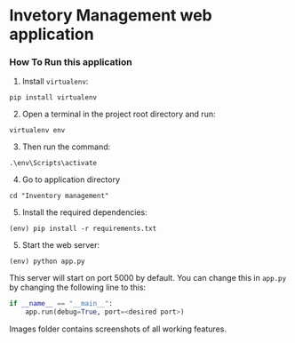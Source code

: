 # Invetory Management web application


### How To Run this application
1. Install `virtualenv`:
```
pip install virtualenv
```

2. Open a terminal in the project root directory and run:
```
virtualenv env
```

3. Then run the command:
```
.\env\Scripts\activate
```

4. Go to application directory
```
cd "Inventory management"
```

5. Install the required dependencies:
```
(env) pip install -r requirements.txt
```

5. Start the web server:
```
(env) python app.py
```

This server will start on port 5000 by default. You can change this in `app.py` by changing the following line to this:

```python
if __name__ == "__main__":
    app.run(debug=True, port=<desired port>)
```

Images folder contains screenshots of all working features.
